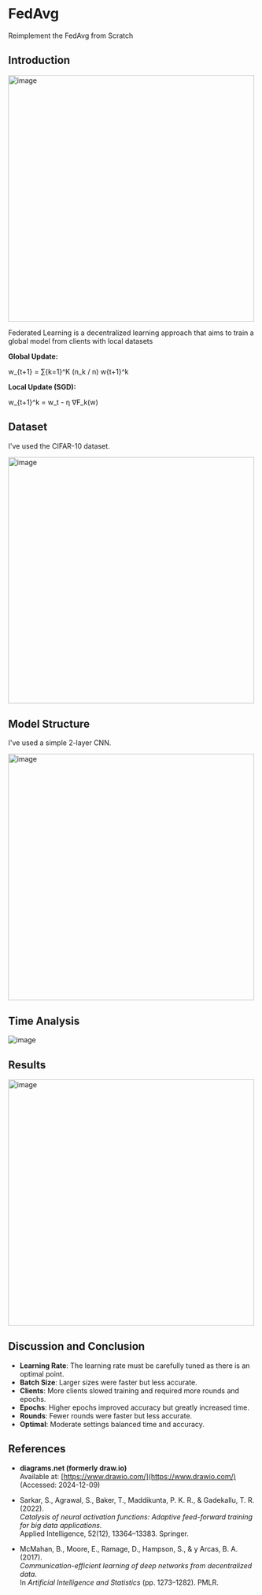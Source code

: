 # FedAvg
Reimplement the FedAvg from Scratch



## Introduction
<img src="https://github.com/user-attachments/assets/c3101332-5ae3-427f-b43b-79347a66baa7" alt="image" width="500" />

Federated Learning is a decentralized learning approach that aims to train a global model from clients with local datasets
    
**Global Update:**

w_{t+1} = ∑{k=1}^K (n_k / n) w{t+1}^k

**Local Update (SGD):**

w_{t+1}^k = w_t - η ∇F_k(w)

## Dataset
I've used the CIFAR-10 dataset.

<img src="https://github.com/user-attachments/assets/311c3f50-f0f1-4a4a-a901-10e1f4e18dde" alt='image' width=500/>

## Model Structure
I've used a simple 2-layer CNN.

<img src="https://github.com/user-attachments/assets/b6dbd46f-d553-407b-9003-b992f2144c86" alt="image" width=500/>

## Time Analysis
<img src='https://github.com/user-attachments/assets/61f1effe-22ae-43df-b6b7-cd9c3c01b2f2' alt='image' widt=500/>

## Results
<img src='https://github.com/user-attachments/assets/599123f2-3edf-4ece-8cc9-cdaa6c9e0e91' alt='image' width=500/>

## Discussion and Conclusion
- **Learning Rate**: The learning rate must be carefully tuned as there is an optimal point.  
- **Batch Size**: Larger sizes were faster but less accurate.  
- **Clients**: More clients slowed training and required more rounds and epochs.  
- **Epochs**: Higher epochs improved accuracy but greatly increased time.  
- **Rounds**: Fewer rounds were faster but less accurate.  
- **Optimal**: Moderate settings balanced time and accuracy.  


## References

- **diagrams.net (formerly draw.io)**  
  Available at: [https://www.drawio.com/](https://www.drawio.com/) (Accessed: 2024-12-09)

- Sarkar, S., Agrawal, S., Baker, T., Maddikunta, P. K. R., & Gadekallu, T. R. (2022).  
  *Catalysis of neural activation functions: Adaptive feed-forward training for big data applications*.  
  Applied Intelligence, 52(12), 13364–13383. Springer.

- McMahan, B., Moore, E., Ramage, D., Hampson, S., & y Arcas, B. A. (2017).  
  *Communication-efficient learning of deep networks from decentralized data*.  
  In *Artificial Intelligence and Statistics* (pp. 1273–1282). PMLR.


